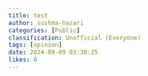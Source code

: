 ```yaml
---
title: test
author: sushma-hazari
categories: [Public]
classification: Unofficial (Everyone)
tags: [opinion]
date: 2024-09-09 03:30:25 
likes: 0
---
```


